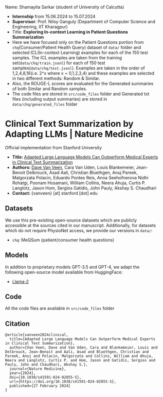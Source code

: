 Name: Shamayita Sarkar (student of University of Calcutta)
- **Internship** from 15.06.2024 to 15.07.2024
- **Supervisor**: Prof. Niloy Ganguly (Department of Computer Science and Engineering, IIT Kharagpur)
- Title: **Exploring In-context Learning in Patient Questions Summarization**
- Here we have focused only on the Patient Questions portion from `chq`(Consumer/Patient Health Query) dataset of `data/` folder and selected ICL(In-context Learning) examples for each of the 150 test samples. The ICL examples are taken from the training set(`data/chq/train.jsonl`) for each of 150 test samples(`data/chq/test.jsonl`). Examples are taken in the order of 1,2,4,8,16(i.e. 2^x where x = 0,1,2,3,4) and  these examples are selected in two different methods: Random & Similar.
- Also, the ROUGE-L scores are evaluated for the Generated summaries of both Similar and Random samples.
-  The code files are stored in `src/code_files` folder and Generated txt files (including output summaries) are stored in `data/chq/generated_files` folder


# Clinical Text Summarization by Adapting LLMs | Nature Medicine
Official implementation from Stanford University<br>
- <b> Title: </b>[Adapted Large Language Models Can Outperform Medical Experts in Clinical Text Summarization](https://arxiv.org/pdf/2309.07430.pdf)<br>
- <b>Authors: </b>[Dave Van Veen](https://davevanveen.com/), Cara Van Uden, Louis Blankemeier, Jean-Benoit Delbrouck, Asad Aali, Christian Bluethgen, Anuj Pareek, Malgorzata Polacin, Eduardo Pontes Reis, Anna Seehofnerova Nidhi Rohatgi, Poonam Hosamani, William Collins, Neera Ahuja, Curtis P. Langlotz, Jason Hom, Sergios Gatidis, John Pauly, Akshay S. Chaudhari 
- <b>Contact: </b>{vanveen} [at] stanford [dot] edu<br>



## Datasets
We use this pre-existing open-source datasets which are publicly accessible at the sources cited in our manuscript. Additionally, for datasets which do not require PhysioNet access, we provide our versions in `data/`: 
- `chq`: MeQSum (patient/consumer health questions)


## Models
In addition to proprietary models GPT-3.5 and GPT-4, we adapt the following open-source model available from HuggingFace:
- [Llama-2](https://huggingface.co/meta-llama/Llama-2-7b-hf)

## Code
All the code files are available in `src/code_files` folder



## Citation

```
@article{vanveen2024clinical,
  title={Adapted Large Language Models Can Outperform Medical Experts in Clinical Text Summarization},
  author={Van Veen, Dave and Van Uden, Cara and Blankemeier, Louis and Delbrouck, Jean-Benoit and Aali, Asad and Bluethgen, Christian and Pareek, Anuj and Polacin, Malgorzata and Collins, William and Ahuja, Neera and Langlotz, Curtis P. and Hom, Jason and Gatidis, Sergios and Pauly, John and Chaudhari, Akshay S.},
  journal={Nature Medicine},
  year={2024},
  doi={10.1038/s41591-024-02855-5},
  url={https://doi.org/10.1038/s41591-024-02855-5},
  published={27 February 2024}
}
```
